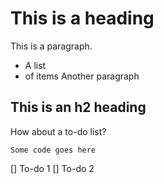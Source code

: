 # This is a heading
This is a paragraph.
- A list
- of items
Another paragraph

## This is an h2 heading
How about a to-do list?
```
Some code goes here
```
[] To-do 1
[] To-do 2